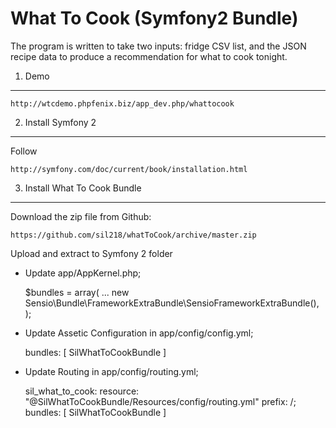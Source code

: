 What To Cook (Symfony2 Bundle)
==============================

The program is written to take two inputs: fridge CSV list, and the JSON recipe data to produce a recommendation for what to cook tonight.

1) Demo
-------

    http://wtcdemo.phpfenix.biz/app_dev.php/whattocook

2) Install Symfony 2
----------------------------------

Follow

    http://symfony.com/doc/current/book/installation.html

3) Install What To Cook Bundle
-------------------------------------

Download the zip file from Github:

    https://github.com/sil218/whatToCook/archive/master.zip

Upload and extract to Symfony 2 folder

* Update app/AppKernel.php;

    $bundles = array(
            ...
            new Sensio\Bundle\FrameworkExtraBundle\SensioFrameworkExtraBundle(),
        );

* Update Assetic Configuration in app/config/config.yml;

    bundles:        [ SilWhatToCookBundle ]

* Update Routing in app/config/routing.yml;

    sil_what_to_cook:
      resource: "@SilWhatToCookBundle/Resources/config/routing.yml"
      prefix:   /;    
      bundles:        [ SilWhatToCookBundle ]
